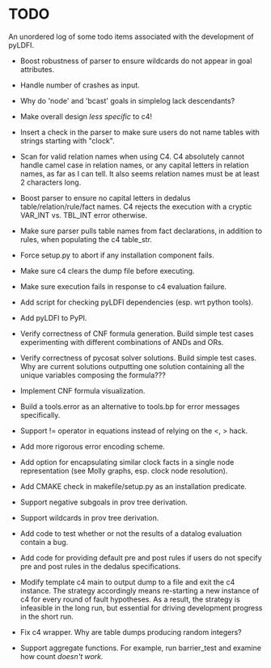 # TODO

An unordered log of some todo items associated with the development of pyLDFI.

* Boost robustness of parser to ensure wildcards do not appear in goal attributes.

* Handle number of crashes as input.

* Why do 'node' and 'bcast' goals in simplelog lack descendants?

* Make overall design _less specific_ to c4!

* Insert a check in the parser to make sure users do not name tables with strings starting with "clock".

* Scan for valid relation names when using C4. C4 absolutely cannot handle camel case in relation names, or any capital letters in relation names, as far as I can tell. It also seems relation names must be at least 2 characters long.

* Boost parser to ensure no capital letters in dedalus table/relation/rule/fact names. C4 rejects the execution with a cryptic VAR_INT vs. TBL_INT error otherwise.

* Make sure parser pulls table names from fact declarations, in addition to rules, when populating the c4 table_str.

* Force setup.py to abort if any installation component fails.

* Make sure c4 clears the dump file before executing.

* Make sure execution fails in response to c4 evaluation failure.

* Add script for checking pyLDFI dependencies (esp. wrt python tools).

* Add pyLDFI to PyPI.

* Verify correctness of CNF formula generation. Build simple test cases experimenting with different combinations of ANDs and ORs. 

* Verify correctness of pycosat solver solutions. Build simple test cases. Why are current solutions outputting one solution containing all the unique variables composing the formula???

* Implement CNF formula visualization.

* Build a tools.error as an alternative to tools.bp for error messages specifically.

* Support != operator in equations instead of relying on the <, > hack.

* Add more rigorous error encoding scheme.

* Add option for encapsulating similar clock facts in a single node representation (see Molly graphs, esp. clock node resolution).

* Add CMAKE check in makefile/setup.py as an installation predicate.

* Support negative subgoals in prov tree derivation.

* Support wildcards in prov tree derivation.

* Add code to test whether or not the results of a datalog evaluation contain a bug.

* Add code for providing default pre and post rules if users do not specify pre and post rules in the dedalus specifications.

* Modify template c4 main to output dump to a file and exit the c4 instance. The strategy accordingly means re-starting a new instance of c4 for every round of fault hypotheses. As a result, the strategy is infeasible in the long run, but essential for driving development progress in the short run.

* Fix c4 wrapper. Why are table dumps producing random integers?

* Support aggregate functions. For example, run barrier_test and examine how count<I> doesn't work.
